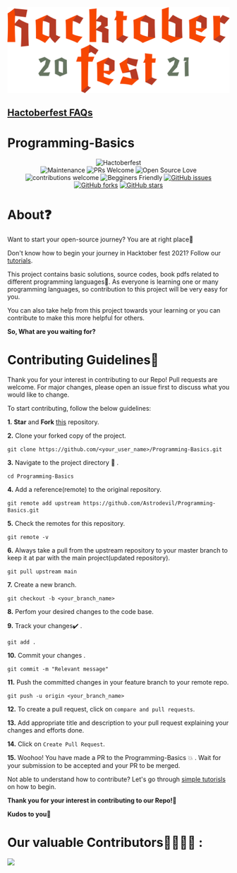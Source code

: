[![Hacktoberfest 2021](./assets/hacktober.png)](https://hacktoberfest.digitalocean.com/)
## [Hactoberfest FAQs](https://hacktoberfest.digitalocean.com/faq)
# Programming-Basics
<div align="center">

![Hactoberfest](https://img.shields.io/badge/Hactoberfest-%E2%9D%A4-red)    
![Maintenance](https://img.shields.io/badge/Maintained%3F-yes-orange.svg)
![PRs Welcome](https://img.shields.io/badge/PRs-welcome-brightgreen.svg?style=flat-square) 
![Open Source Love](https://img.shields.io/badge/Open%20Source-%E2%9D%A4-red)
![contributions welcome](https://img.shields.io/badge/contributions-welcome-brightgreen.svg?style=flat)
![Begginers Friendly](https://img.shields.io/badge/Begginer%20Friendly%20-Yes-orange)
[![GitHub issues](https://img.shields.io/github/issues/Astrodevil/Programming-Basics)](https://github.com/Astrodevil/Programming-Basics/issues)
[![GitHub forks](https://img.shields.io/github/forks/Astrodevil/Programming-Basics)](https://github.com/Astrodevil/Programming-Basics/network)
[![GitHub stars](https://img.shields.io/github/stars/Astrodevil/Programming-Basics)](https://github.com/Astrodevil/Programming-Basics/stargazers)

</div>

# About❓
Want to start your open-source journey? You are at right place🎯

Don't know how to begin your journey in Hacktober fest 2021? Follow our [tutorials](https://github.com/nitinkumar30/Programming-Basics/tree/main/How%20to%20begin%20with%20hacktober%20fest%202021).

This project contains basic solutions, source codes, book pdfs related to different programming languages🤗. As everyone is learning one or many programming languages, so contribution to this project will be very easy for you.

You can also take help from this project towards your learning or you can contribute to make this more helpful for others.

**So, What are you waiting for?**

# Contributing Guidelines📝
Thank you for your interest in contributing to our Repo! Pull requests are welcome. For major changes, please open an issue first to discuss what you would like to change.


To start contributing, follow the below guidelines: 

**1.**  **Star** and **Fork** [this](https://github.com/Astrodevil/Programming-Basics) repository.

**2.**  Clone your forked copy of the project.

```
git clone https://github.com/<your_user_name>/Programming-Basics.git
```

**3.** Navigate to the project directory :file_folder: .

```
cd Programming-Basics
```

**4.** Add a reference(remote) to the original repository.

```
git remote add upstream https://github.com/Astrodevil/Programming-Basics.git 
```

**5.** Check the remotes for this repository.

```
git remote -v
```

**6.** Always take a pull from the upstream repository to your master branch to keep it at par with the main project(updated repository).

```
git pull upstream main
```

**7.** Create a new branch.

```
git checkout -b <your_branch_name>
```

**8.** Perfom your desired changes to the code base.

**9.** Track your changes:heavy_check_mark: .

```
git add . 
```

**10.** Commit your changes .

```
git commit -m "Relevant message"
```

**11.** Push the committed changes in your feature branch to your remote repo.

```
git push -u origin <your_branch_name>
```

**12.** To create a pull request, click on `compare and pull requests`.

**13.** Add appropriate title and description to your pull request explaining your changes and efforts done.

**14.** Click on `Create Pull Request`.


**15.** Woohoo! You have made a PR to the Programming-Basics :boom: . Wait for your submission to be accepted and your PR to be merged.

Not able to understand how to contribute? Let's go through [simple tutorisls](https://github.com/nitinkumar30/Programming-Basics/tree/main/How%20to%20begin%20with%20hacktober%20fest%202021) on how to begin.

**Thank you for your interest in contributing to our Repo!🏼**

**Kudos to you🎈**



# Our valuable Contributors👩‍💻👨‍💻 :
<a href="https://github.com/Astrodevil/Programming-Basics/graphs/contributors">
  <img src="https://contributors-img.web.app/image?repo=Astrodevil/Programming-Basics" />
</a>
